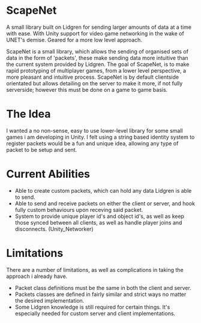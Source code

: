 # ScapeNet
A small library built on Lidgren for sending larger amounts of data at a time with ease. With Unity support for video game networking in the wake of UNET's demise. Geared for a more low level approach.

ScapeNet is a small library, which allows the sending of organised sets of data in the form of 'packets', these make sending data more intuitive than the current system provided by Lidgren. The goal of ScapeNet, is to make rapid prototyping of multiplayer games, from a lower level perspective, a more pleasant and intuitive process. ScapeNet is by default clientside orientated but allows detailing on the server to make it more, if not fully serverside; however this must be done on a game to game basis.

# The Idea
I wanted a no non-sense, easy to use lower-level library for some small games i am developing in Unity. I felt using a string based identity system to register packets would be a fun and unique idea, allowing any type of packet to be setup and sent.

# Current Abilities

- Able to create custom packets, which can hold any data Lidgren is able to send.
- Able to send and receive packets on either the client or server, and hook fully custom behaviours upon receving said packet.
- System to provide unique player id's and object id's, as well as keep those synced between all clients, as well as handle player joins and disconnects. (Unity_Networker)

# Limitations

There are a number of limitations, as well as complications in taking the approach i already have.

- Packet class definitions must be the same in both the client and server.
- Packets classes are defined in fairly similar and strict ways no matter the desired implementation.
- Some Lidgren knowledge is still required for certain things. It's especially needed for custom server and client implementations.
